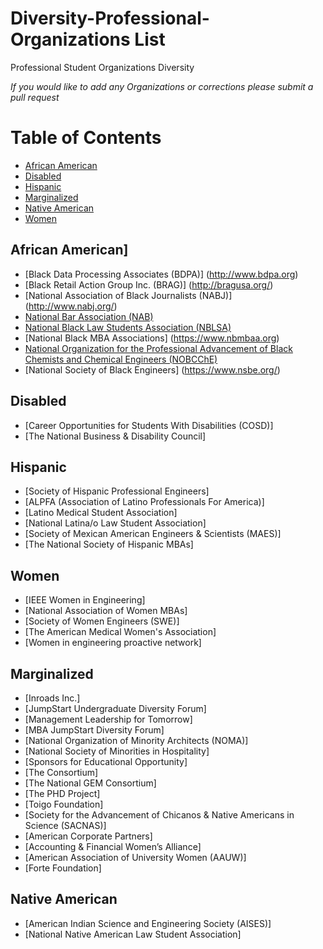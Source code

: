 # Diversity-Professional-Organizations List

 Professional Student Organizations Diversity

_If you would like to add any Organizations or corrections please submit a pull request_

Table of Contents
=================

- [African American](#african-american)
- [Disabled](#disabled)
- [Hispanic](#hispanic)
- [Marginalized](#marginalized)
- [Native American](#native-american)
- [Women](#women)

## African American]
- [Black Data Processing Associates (BDPA)] (http://www.bdpa.org)
- [Black Retail Action Group Inc. (BRAG)]  (http://bragusa.org/)
- [National Association of Black Journalists (NABJ)] (http://www.nabj.org/)
- [National Bar Association (NAB)](https://www.nationalbar.org)
- [National Black Law Students Association (NBLSA)](https://nblsa.org)
- [National Black MBA Associations] (https://www.nbmbaa.org)
- [National Organization for the Professional Advancement of Black Chemists and Chemical Engineers (NOBCChE)](https://www.nobcche.org/)
- [National Society of Black Engineers] (https://www.nsbe.org/)


## Disabled
- [Career Opportunities for Students With Disabilities (COSD)]
- [The National Business & Disability Council]

## Hispanic
- [Society of Hispanic Professional Engineers]
- [ALPFA (Association of Latino Professionals For America)]
- [Latino Medical Student Association]
- [National Latina/o Law Student Association]
- [Society of Mexican American Engineers & Scientists (MAES)]
- [The National Society of Hispanic MBAs]

## Women
- [IEEE Women in Engineering]
- [National Association of Women MBAs]
- [Society of Women Engineers (SWE)]
- [The American Medical Women's Association]
- [Women in engineering proactive network]

## Marginalized
- [Inroads Inc.]
- [JumpStart Undergraduate Diversity Forum]
- [Management Leadership for Tomorrow]
- [MBA JumpStart Diversity Forum]
- [National Organization of Minority Architects (NOMA)]
- [National Society of Minorities in Hospitality]
- [Sponsors for Educational Opportunity]
- [The Consortium]
- [The National GEM Consortium]
- [The PHD Project]
- [Toigo Foundation]
- [Society for the Advancement of Chicanos & Native Americans in Science (SACNAS)]
- [American Corporate Partners]
- [Accounting & Financial Women’s Alliance]
- [American Association of University Women (AAUW)]
- [Forte Foundation]


## Native American
- [American Indian Science and Engineering Society (AISES)]
- [National Native American Law Student Association]
